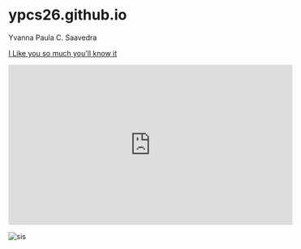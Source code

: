 # ypcs26.github.io
Yvanna Paula C. Saavedra
	 
   
    
   
   
   
   
   
   [I Like you so much you'll know it](https://www.youtube.com/watch?v=72FLyNg0E2I)
   
   
  
    







<iframe width="560" height="315" src="https://www.youtube.com/embed/cXCBiF67jLM" title="YouTube video player" frameborder="0" allow="accelerometer; autoplay; clipboard-write; encrypted-media; gyroscope; picture-in-picture; web-share" allowfullscreen></iframe>









![sis](https://www.google.com/url?sa=i&url=https%3A%2F%2Fwww.scientificamerican.com%2Farticle%2Fself-medicating-monkeys-gobble-painkilling-bark%2F&psig=AOvVaw1w6ghTYZwaCPb4hPAdT8A8&ust=1673766453083000&source=images&cd=vfe&ved=0CBAQjRxqFwoTCPjYtZnAxvwCFQAAAAAdAAAAABAD)



